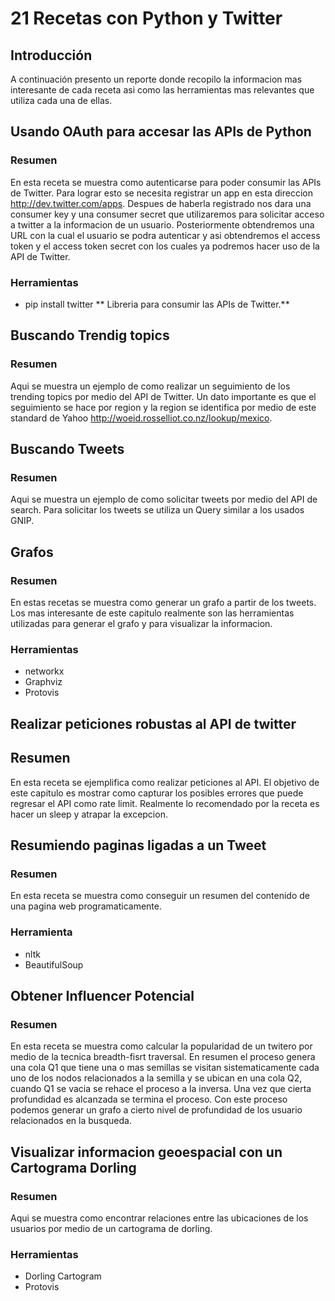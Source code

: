 # 21 Recetas con Python y Twitter

## Introducción

A continuación presento un reporte donde recopilo la informacion mas interesante de cada receta asi como las herramientas mas relevantes que utiliza cada una de ellas.

## Usando OAuth para accesar las APIs de Python

### Resumen

En esta receta se muestra como autenticarse para poder consumir las APIs de Twitter. Para lograr esto se necesita registrar un app en esta direccion http://dev.twitter.com/apps. Despues de haberla registrado nos dara una consumer key y una consumer secret que utilizaremos para solicitar acceso a twitter a la informacion de un usuario. Posteriormente obtendremos una URL con la cual el usuario se podra autenticar y asi obtendremos el access token y el access token secret con los cuales ya podremos hacer uso de la API de Twitter.

### Herramientas

- pip install twitter ** Libreria para consumir las APIs de Twitter.**

## Buscando Trendig topics

### Resumen

Aqui se muestra un ejemplo de como realizar un seguimiento de los trending topics por medio del API de Twitter. Un dato importante es que el seguimiento se hace por region y la region se identifica por medio de este standard de Yahoo http://woeid.rosselliot.co.nz/lookup/mexico.

## Buscando Tweets

### Resumen

Aqui se muestra un ejemplo de como solicitar tweets por medio del API de search. Para solicitar los tweets se utiliza un Query similar a los usados GNIP.

## Grafos

### Resumen

En estas recetas se muestra como generar un grafo a partir de los tweets. Los mas interesante de este capitulo realmente son las herramientas utilizadas para generar el grafo y para visualizar la informacion.

### Herramientas

- networkx
- Graphviz
- Protovis

## Realizar peticiones robustas al API de twitter

## Resumen

En esta receta se ejemplifica como realizar peticiones al API. El objetivo de este capitulo es mostrar como capturar los posibles errores que puede regresar el API como rate limit. Realmente lo recomendado por la receta es hacer un sleep y atrapar la excepcion.

## Resumiendo paginas ligadas a un Tweet

### Resumen

En esta receta se muestra como conseguir un resumen del contenido de una pagina web programaticamente.

### Herramienta

- nltk
- BeautifulSoup

## Obtener Influencer Potencial

### Resumen

En esta receta se muestra como calcular la popularidad de un twitero por medio de la tecnica breadth-fisrt traversal. En resumen el proceso genera una cola Q1 que tiene una o mas semillas se visitan sistematicamente cada uno de los nodos relacionados a la semilla  y se ubican en una cola Q2, cuando Q1 se vacia se rehace el proceso a la inversa. Una vez que cierta profundidad es alcanzada se termina el proceso. Con este proceso podemos generar un grafo a cierto nivel de profundidad de los usuario relacionados en la busqueda.

## Visualizar informacion geoespacial con un Cartograma Dorling

### Resumen

Aqui se muestra como encontrar relaciones entre las ubicaciones de los usuarios por medio de un cartograma de dorling.

### Herramientas

- Dorling Cartogram
- Protovis
